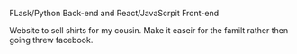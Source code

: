 FLask/Python Back-end and React/JavaScrpit Front-end

Website to sell shirts for my cousin.
Make it easeir for the familt rather then going threw facebook.